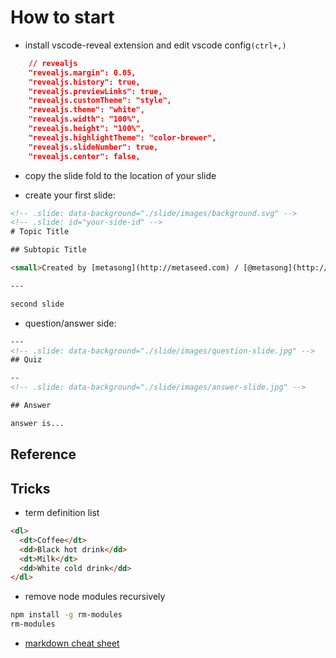 # How to start

* install vscode-reveal extension and edit vscode config`(ctrl+,)`

```json
    // revealjs
    "revealjs.margin": 0.05,
    "revealjs.history": true,
    "revealjs.previewLinks": true,
    "revealjs.customTheme": "style",
    "revealjs.theme": "white",
    "revealjs.width": "100%",
    "revealjs.height": "100%",
    "revealjs.highlightTheme": "color-brewer",
    "revealjs.slideNumber": true,
    "revealjs.center": false,
```

* copy the slide fold to the location of your slide

* create your first slide:

```html
<!-- .slide: data-background="./slide/images/background.svg" -->
<!-- .slide: id="your-side-id" -->
# Topic Title

## Subtopic Title

<small>Created by [metasong](http://metaseed.com) / [@metasong](http://twitter.com/metasong)</small>

---

second slide
```

* question/answer side:

```html
---
<!-- .slide: data-background="./slide/images/question-slide.jpg" -->
## Quiz

--
<!-- .slide: data-background="./slide/images/answer-slide.jpg" -->

## Answer

answer is...
```

## Reference


## Tricks

* term definition list

```html
<dl>
  <dt>Coffee</dt>
  <dd>Black hot drink</dd>
  <dt>Milk</dt>
  <dd>White cold drink</dd>
</dl>
```

* remove node modules recursively

```bash
npm install -g rm-modules
rm-modules
```

* [markdown cheat sheet](https://github.com/adam-p/markdown-here/wiki/Markdown-Cheatsheet)
